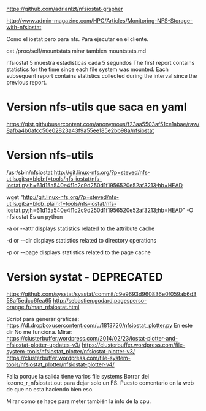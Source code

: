 https://github.com/adrianlzt/nfsiostat-grapher

http://www.admin-magazine.com/HPC/Articles/Monitoring-NFS-Storage-with-nfsiostat

Como el iostat pero para nfs.
Para ejecutar en el cliente.

cat /proc/self/mountstats
mirar tambien mountstats.md


nfsiostat 5
  muestra estadísticas cada 5 segundos
  The first report contains statistics for the time since each file system was mounted.
  Each subsequent report contains statistics collected during the interval since the previous report.

# Version nfs-utils que saca en yaml
https://gist.githubusercontent.com/anonymous/f23aa5503af51ce1abae/raw/8afba4b0afcc50e02823a43f9a55ee185e2bb98a/nfsiostat

# Version nfs-utils
/usr/sbin/nfsiostat
http://git.linux-nfs.org/?p=steved/nfs-utils.git;a=blob;f=tools/nfs-iostat/nfs-iostat.py;h=61d15a540e4f1c2c9d250d1f1956520e52af3213;hb=HEAD

wget "http://git.linux-nfs.org/?p=steved/nfs-utils.git;a=blob_plain;f=tools/nfs-iostat/nfs-iostat.py;h=61d15a540e4f1c2c9d250d1f1956520e52af3213;hb=HEAD" -O nfsiostat
Es un python

-a or --attr
displays statistics related to the attribute cache

-d or --dir
displays statistics related to directory operations

-p or --page
displays statistics related to the page cache


# Version systat - DEPRECATED
https://github.com/sysstat/sysstat/commit/c9e9693d960836e0f059ab6d358af5edcc6fea65
http://sebastien.godard.pagesperso-orange.fr/man_nfsiostat.html

Script para generar graficas:
https://dl.dropboxusercontent.com/u/1813720/nfsiostat_plotter.py
En este dir
No me funciona.
Mirar:
https://clusterbuffer.wordpress.com/2014/02/23/iostat-plotter-and-nfsiostat-plotter-updates-v3/
https://clusterbuffer.wordpress.com/file-system-tools/nfsiostat_plotter/nfsiostat-plotter-v3/
https://clusterbuffer.wordpress.com/file-system-tools/nfsiostat_plotter/nfsiostat-plotter-v4/

Falla porque la salida tiene varios file systems
Borrar del iozone_r_nfsiostat.out para dejar solo un FS.
Puesto comentario en la web de que no esta haciendo bien eso.

Mirar como se hace para meter también la info de la cpu.
